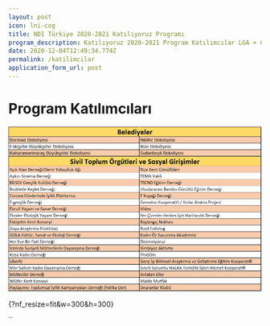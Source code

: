 ```yaml
---
layout: post
icon: lni-cog
title: NDI Türkiye 2020-2021 Katılıyoruz Programı
program_description: Katılıyoruz 2020-2021 Program Katılımcılar LGA + CSO + SE
date: 2020-12-04T12:49:34.774Z
permalink: /katilimcilar
application_form_url: post
---
```

# **Program Katılımcıları**

![](/assets/uploads/katilimcilar.png)

{?nf_resize=fit&w=300&h=300}

``
